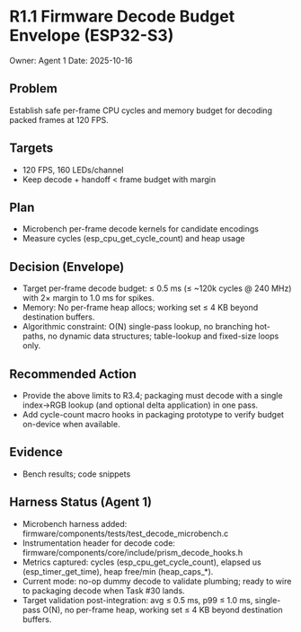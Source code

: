 # R1.1 Firmware Decode Budget Envelope (ESP32-S3)

Owner: Agent 1
Date: 2025-10-16

## Problem
Establish safe per-frame CPU cycles and memory budget for decoding packed frames at 120 FPS.

## Targets
- 120 FPS, 160 LEDs/channel
- Keep decode + handoff < frame budget with margin

## Plan
- Microbench per-frame decode kernels for candidate encodings
- Measure cycles (esp_cpu_get_cycle_count) and heap usage

## Decision (Envelope)
- Target per-frame decode budget: ≤ 0.5 ms (≤ ~120k cycles @ 240 MHz) with 2× margin to 1.0 ms for spikes.
- Memory: No per-frame heap allocs; working set ≤ 4 KB beyond destination buffers.
- Algorithmic constraint: O(N) single-pass lookup, no branching hot-paths, no dynamic data structures; table-lookup and fixed-size loops only.

## Recommended Action
- Provide the above limits to R3.4; packaging must decode with a single index→RGB lookup (and optional delta application) in one pass.
- Add cycle-count macro hooks in packaging prototype to verify budget on-device when available.

## Evidence
- Bench results; code snippets

## Harness Status (Agent 1)
- Microbench harness added: firmware/components/tests/test_decode_microbench.c
- Instrumentation header for decode code: firmware/components/core/include/prism_decode_hooks.h
- Metrics captured: cycles (esp_cpu_get_cycle_count), elapsed us (esp_timer_get_time), heap free/min (heap_caps_*).
- Current mode: no-op dummy decode to validate plumbing; ready to wire to packaging decode when Task #30 lands.
- Target validation post-integration: avg ≤ 0.5 ms, p99 ≤ 1.0 ms, single-pass O(N), no per-frame heap, working set ≤ 4 KB beyond destination buffers.

